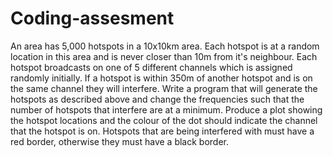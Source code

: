 # Coding-assesment
An area has 5,000 hotspots in a 10x10km area. Each hotspot is at a random location in this area and is never closer than 10m from it's neighbour. Each hotspot broadcasts on one of 5 different channels which is assigned randomly initially. If a hotspot is within 350m of another hotspot and is on the same channel they will interfere. Write a program that will generate the hotspots as described above and change the frequencies such that the number of hotspots that interfere are at a minimum. Produce a plot showing the hotspot locations and the colour of the dot should indicate the channel that the hotspot is on. Hotspots that are being interfered with must have a red border, otherwise they must have a black border.

